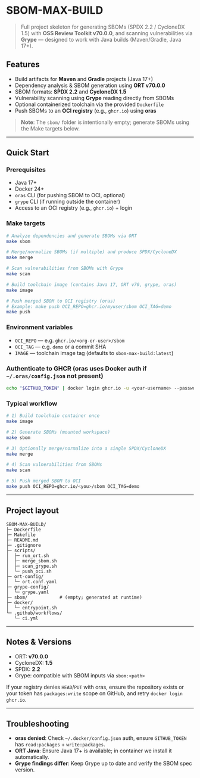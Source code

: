 # SBOM-MAX-BUILD

> Full project skeleton for generating SBOMs (SPDX 2.2 / CycloneDX 1.5) with **OSS Review Toolkit v70.0.0**, and scanning vulnerabilities via **Grype** — designed to work with Java builds (Maven/Gradle, Java 17+).

## Features
- Build artifacts for **Maven** and **Gradle** projects (Java 17+)
- Dependency analysis & SBOM generation using **ORT v70.0.0**
- SBOM formats: **SPDX 2.2** and **CycloneDX 1.5**
- Vulnerability scanning using **Grype** reading directly from SBOMs
- Optional containerized toolchain via the provided `Dockerfile`
- Push SBOMs to an **OCI registry** (e.g., `ghcr.io`) using **oras**

> **Note**: The `sbom/` folder is intentionally empty; generate SBOMs using the Make targets below.

---

## Quick Start

### Prerequisites
- Java 17+
- Docker 24+
- `oras` CLI (for pushing SBOM to OCI, optional)
- `grype` CLI (if running outside the container)
- Access to an OCI registry (e.g., `ghcr.io`) + login

### Make targets
```bash
# Analyze dependencies and generate SBOMs via ORT
make sbom

# Merge/normalize SBOMs (if multiple) and produce SPDX/CycloneDX
make merge

# Scan vulnerabilities from SBOMs with Grype
make scan

# Build toolchain image (contains Java 17, ORT v70, grype, oras)
make image

# Push merged SBOM to OCI registry (oras)
# Example: make push OCI_REPO=ghcr.io/myuser/sbom OCI_TAG=demo
make push
```

### Environment variables
- `OCI_REPO` — e.g. `ghcr.io/<org-or-user>/sbom`
- `OCI_TAG`  — e.g. `demo` or a commit SHA
- `IMAGE`    — toolchain image tag (defaults to `sbom-max-build:latest`)

### Authenticate to GHCR (oras uses Docker auth if `~/.oras/config.json` not present)
```bash
echo "$GITHUB_TOKEN" | docker login ghcr.io -u <your-username> --password-stdin
```

### Typical workflow
```bash
# 1) Build toolchain container once
make image

# 2) Generate SBOMs (mounted workspace)
make sbom

# 3) Optionally merge/normalize into a single SPDX/CycloneDX
make merge

# 4) Scan vulnerabilities from SBOMs
make scan

# 5) Push merged SBOM to OCI
make push OCI_REPO=ghcr.io/<you>/sbom OCI_TAG=demo
```

---

## Project layout
```
SBOM-MAX-BUILD/
├─ Dockerfile
├─ Makefile
├─ README.md
├─ .gitignore
├─ scripts/
│  ├─ run_ort.sh
│  ├─ merge_sbom.sh
│  ├─ scan_grype.sh
│  └─ push_oci.sh
├─ ort-config/
│  └─ ort.conf.yaml
├─ grype-config/
│  └─ grype.yaml
├─ sbom/            # (empty; generated at runtime)
├─ docker/
│  └─ entrypoint.sh
└─ .github/workflows/
   └─ ci.yml
```

---

## Notes & Versions
- ORT: **v70.0.0**
- CycloneDX: **1.5**
- SPDX: **2.2**
- Grype: compatible with SBOM inputs via `sbom:<path>`

If your registry denies `HEAD`/`PUT` with oras, ensure the repository exists or your token has `packages:write` scope on GitHub, and retry `docker login ghcr.io`.

---

## Troubleshooting
- **oras denied**: Check `~/.docker/config.json` auth, ensure `GITHUB_TOKEN` has `read:packages` + `write:packages`.
- **ORT Java**: Ensure Java 17+ is available; in container we install it automatically.
- **Grype findings differ**: Keep Grype up to date and verify the SBOM spec version.
```